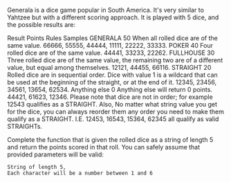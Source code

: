 Generala is a dice game popular in South America. It's very similar to Yahtzee but with a different scoring approach. It is played with 5 dice, and the possible results are:

Result	Points	Rules	Samples
GENERALA	50	When all rolled dice are of the same value.	66666, 55555, 44444, 11111, 22222, 33333.
POKER	40	Four rolled dice are of the same value.	44441, 33233, 22262.
FULLHOUSE	30	Three rolled dice are of the same value, the remaining two are of a different value, but equal among themselves.	12121, 44455, 66116.
STRAIGHT	20	Rolled dice are in sequential order. Dice with value 1 is a wildcard that can be used at the beginning of the straight, or at the end of it.	12345, 23456, 34561, 13654, 62534.
Anything else	0	Anything else will return 0 points.	44421, 61623, 12346.
Please note that dice are not in order; for example 12543 qualifies as a STRAIGHT. Also, No matter what string value you get for the dice, you can always reorder them any order you need to make them qualify as a STRAIGHT. I.E. 12453, 16543, 15364, 62345 all qualify as valid STRAIGHTs.

Complete the function that is given the rolled dice as a string of length 5 and return the points scored in that roll. You can safely assume that provided parameters will be valid:
```
String of length 5,
Each character will be a number between 1 and 6
```
